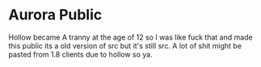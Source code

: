 # Aurora Public
Hollow became A tranny at the age of 12 so I was like fuck that and made this public its a old version of src but it's still src. A lot of shit might be pasted from 1.8 clients due to hollow so ya.